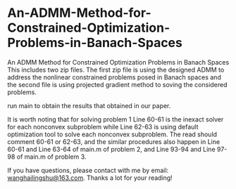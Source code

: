 # An-ADMM-Method-for-Constrained-Optimization-Problems-in-Banach-Spaces
An ADMM Method for Constrained Optimization Problems in Banach Spaces
This includes two zip files. The first zip file is using the designed ADMM to address the nonlinear constrained problems posed in Banach spaces and the second file is using projected gradient method to soving the considered problems.

run main to obtain the results that obtained in our paper.

It is worth noting that for solving problem 1 Line 60-61 is the inexact solver for each nonconvex subproblem while Line 62-63 is using default optimization tool to solve each nonconvex subproblem. The read should comment 60-61 or 62-63, and the similar procedures also happen in Line 60-61 and Line 63-64 of main.m of problem 2, and Line 93-94 and Line 97-98 of main.m of problem 3. 

If you have questions, please contact with me by email: wanghailingshu@163.com. Thanks a lot for your reading! 
